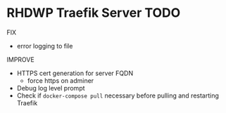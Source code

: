 RHDWP Traefik Server TODO
===
FIX
- error logging to file

IMPROVE
- HTTPS cert generation for server FQDN
  - force https on adminer
- Debug log level prompt
- Check if `docker-compose pull` necessary before pulling and restarting Traefik